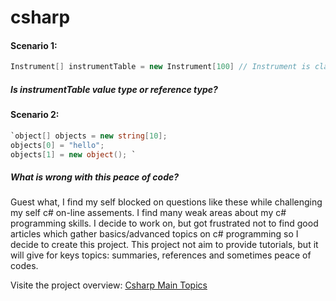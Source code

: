 csharp
======


#### Scenario 1:

```csharp
Instrument[] instrumentTable = new Instrument[100] // Instrument is class
```

##### Is instrumentTable value type or reference type?

#### Scenario 2: 
```csharp
`object[] objects = new string[10];
objects[0] = "hello"; 
objects[1] = new object(); `
```
##### What is wrong with this peace of code? 


Guest what, I find my self blocked on questions like these while challenging my self c# on-line assements.
I find many weak areas about my c# programming skills.
I decide to work on, but got frustrated not to find good articles which gather basics/advanced topics on c# programming so I decide to create this project.
This project not aim to provide tutorials, but it will give for keys topics: summaries, references and sometimes peace of codes.

Visite the project overview: 
[Csharp Main Topics](http://saidmohamedali.github.io/csharp/)

